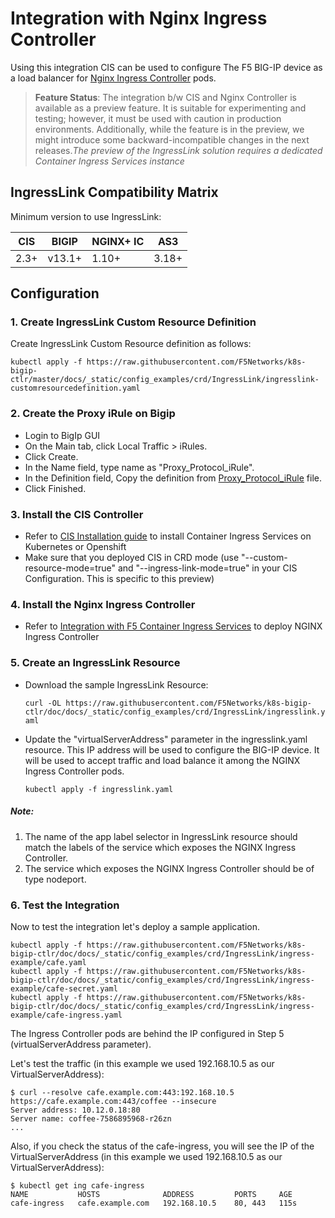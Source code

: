 # Integration with Nginx Ingress Controller

Using this integration CIS can be used to configure The F5 BIG-IP device as a load balancer for  [Nginx Ingress Controller](https://docs.nginx.com/nginx-ingress-controller/) pods.

> **Feature Status**: The integration b/w CIS and Nginx Controller is available as a preview feature. It is suitable for experimenting and testing; however, it must be used with caution in production environments. Additionally, while the feature is in the preview, we might introduce some backward-incompatible changes in the next releases.*The preview of the IngressLink solution requires a dedicated Container Ingress Services instance*

## IngressLink Compatibility Matrix
Minimum version to use IngressLink:

| CIS | BIGIP | NGINX+ IC | AS3 |
| ------ | ------ | ------ | ------ |
| 2.3+ | v13.1+ | 1.10+ | 3.18+ | 


## Configuration 

### 1.  Create IngressLink Custom Resource Definition 

Create IngressLink Custom Resource definition as follows:
    
    kubectl apply -f https://raw.githubusercontent.com/F5Networks/k8s-bigip-ctlr/master/docs/_static/config_examples/crd/IngressLink/ingresslink-customresourcedefinition.yaml
    

### 2. Create the Proxy iRule on Bigip

* Login to BigIp GUI 
* On the Main tab, click Local Traffic > iRules.
* Click Create.
* In the Name field, type name as "Proxy_Protocol_iRule".
* In the Definition field, Copy the definition from [Proxy_Protocol_iRule](https://raw.githubusercontent.com/F5Networks/k8s-bigip-ctlr/doc/docs/_static/config_examples/crd/IngressLink/Proxy_Protocol_iRule) file.
* Click Finished.

### 3. Install the CIS Controller 

* Refer to [CIS Installation guide](https://clouddocs.f5.com/containers/latest/userguide/cis-helm.html) to install Container Ingress Services on Kubernetes or Openshift
* Make sure that you deployed CIS in CRD mode (use "--custom-resource-mode=true" and "--ingress-link-mode=true" in your CIS Configuration. This is specific to this preview)

### 4. Install the Nginx Ingress Controller

* Refer to [Integration with F5 Container Ingress Services](https://github.com/nginxinc/kubernetes-ingress/blob/master/docs-web/integration-with-cis.md#1-install-the-ingress-controller-with-the-integration-enabled) to deploy NGINX Ingress Controller

### 5. Create an IngressLink Resource
    
* Download the sample IngressLink Resource:
    
    ```curl -OL https://raw.githubusercontent.com/F5Networks/k8s-bigip-ctlr/doc/docs/_static/config_examples/crd/IngressLink/ingresslink.yaml```

* Update the "virtualServerAddress" parameter in the ingresslink.yaml resource. This IP address will be used to configure the BIG-IP device. It will be used to accept traffic and load balance it among the NGINX Ingress Controller pods.

    ```kubectl apply -f ingresslink.yaml```

##### Note: 
1. The name of the app label selector in IngressLink resource should match the labels of the service which exposes the NGINX Ingress Controller.
2. The service which exposes the NGINX Ingress Controller should be of type nodeport.

### 6. Test the Integration

Now to test the integration let's deploy a sample application.

    kubectl apply -f https://raw.githubusercontent.com/F5Networks/k8s-bigip-ctlr/doc/docs/_static/config_examples/crd/IngressLink/ingress-example/cafe.yaml
    kubectl apply -f https://raw.githubusercontent.com/F5Networks/k8s-bigip-ctlr/doc/docs/_static/config_examples/crd/IngressLink/ingress-example/cafe-secret.yaml
    kubectl apply -f https://raw.githubusercontent.com/F5Networks/k8s-bigip-ctlr/doc/docs/_static/config_examples/crd/IngressLink/ingress-example/cafe-ingress.yaml

The Ingress Controller pods are behind the IP configured in Step 5 (virtualServerAddress parameter).

Let's test the traffic (in this example we used 192.168.10.5 as our VirtualServerAddress):

    $ curl --resolve cafe.example.com:443:192.168.10.5 https://cafe.example.com:443/coffee --insecure
    Server address: 10.12.0.18:80
    Server name: coffee-7586895968-r26zn
    ...
    
Also, if you check the status of the cafe-ingress, you will see the IP of the VirtualServerAddress (in this example we used 192.168.10.5 as our VirtualServerAddress):
```
$ kubectl get ing cafe-ingress
NAME           HOSTS              ADDRESS         PORTS     AGE
cafe-ingress   cafe.example.com   192.168.10.5    80, 443   115s
```